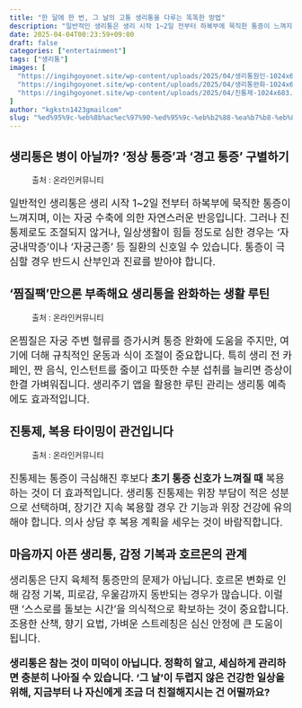 ```yaml
---
title: "한 달에 한 번, 그 날의 고통 생리통을 다루는 똑똑한 방법"
description: "일반적인 생리통은 생리 시작 1~2일 전부터 하복부에 묵직한 통증이 느껴지며, 이는 자궁 수축에 의한 자연스러운 반응입니다. 그러나 진통제로도 조절되지 않거나, 일상생활이 힘들 정도로 심한 경우는 ‘자궁내막증’이나 ‘자궁근종’ 등 질환의 신호일 수 있습니다. 통증이 극"
date: 2025-04-04T00:23:59+09:00
draft: false
categories: ["entertainment"]
tags: ["생리통"]
images: [
  "https://ingihgoyonet.site/wp-content/uploads/2025/04/생리통원인-1024x683.jpg"
  "https://ingihgoyonet.site/wp-content/uploads/2025/04/생리통완화-1024x682.jpg"
  "https://ingihgoyonet.site/wp-content/uploads/2025/04/진통제-1024x683.jpg"
]
author: "kgkstn1423gmailcom"
slug: "%ed%95%9c-%eb%8b%ac%ec%97%90-%ed%95%9c-%eb%b2%88-%ea%b7%b8-%eb%82%a0%ec%9d%98-%ea%b3%a0%ed%86%b5-%ec%83%9d%eb%a6%ac%ed%86%b5%ec%9d%84-%eb%8b%a4%eb%a3%a8%eb%8a%94-%eb%98%91%eb%98%91%ed%95%9c-%eb%b0%a9"
---
```


<h2 >생리통은 병이 아닐까? ‘정상 통증’과 ‘경고 통증’ 구별하기</h2> <figure ><img src="https://ingihgoyonet.site/wp-content/uploads/2025/04/생리통원인-1024x683.jpg" alt="" style="aspect-ratio:16/9;object-fit:cover"/><figcaption >출처 : 온라인커뮤니티</figcaption></figure> <p style="font-size:18px">일반적인 생리통은 생리 시작 1~2일 전부터 하복부에 묵직한 통증이 느껴지며, 이는 자궁 수축에 의한 자연스러운 반응입니다. 그러나 진통제로도 조절되지 않거나, 일상생활이 힘들 정도로 심한 경우는 ‘자궁내막증’이나 ‘자궁근종’ 등 질환의 신호일 수 있습니다. 통증이 극심할 경우 반드시 산부인과 진료를 받아야 합니다.</p> <h2 >‘찜질팩’만으론 부족해요 생리통을 완화하는 생활 루틴</h2> <figure ><img src="https://ingihgoyonet.site/wp-content/uploads/2025/04/생리통완화-1024x682.jpg" alt="" style="aspect-ratio:16/9;object-fit:cover"/><figcaption >출처 : 온라인커뮤니티</figcaption></figure> <p style="font-size:18px">온찜질은 자궁 주변 혈류를 증가시켜 통증 완화에 도움을 주지만, 여기에 더해 규칙적인 운동과 식이 조절이 중요합니다. 특히 생리 전 카페인, 짠 음식, 인스턴트를 줄이고 따뜻한 수분 섭취를 늘리면 증상이 한결 가벼워집니다. 생리주기 앱을 활용한 루틴 관리는 생리통 예측에도 효과적입니다.</p> <h2 >진통제, 복용 타이밍이 관건입니다</h2> <figure ><img src="https://ingihgoyonet.site/wp-content/uploads/2025/04/진통제-1024x683.jpg" alt="" style="aspect-ratio:16/9;object-fit:cover"/><figcaption >출처 : 온라인커뮤니티</figcaption></figure> <p style="font-size:18px">진통제는 통증이 극심해진 후보다 <strong>초기 통증 신호가 느껴질 때</strong> 복용하는 것이 더 효과적입니다. 생리통 진통제는 위장 부담이 적은 성분으로 선택하며, 장기간 지속 복용할 경우 간 기능과 위장 건강에 유의해야 합니다. 의사 상담 후 복용 계획을 세우는 것이 바람직합니다.</p> <h2 >마음까지 아픈 생리통, 감정 기복과 호르몬의 관계</h2> <p style="font-size:18px">생리통은 단지 육체적 통증만의 문제가 아닙니다. 호르몬 변화로 인해 감정 기복, 피로감, 우울감까지 동반되는 경우가 많습니다. 이럴 땐 ‘스스로를 돌보는 시간’을 의식적으로 확보하는 것이 중요합니다. 조용한 산책, 향기 요법, 가벼운 스트레칭은 심신 안정에 큰 도움이 됩니다.</p> <p style="font-size:18px"><strong>생리통은 참는 것이 미덕이 아닙니다. 정확히 알고, 세심하게 관리하면 충분히 나아질 수 있습니다. ‘그 날’이 두렵지 않은 건강한 일상을 위해, 지금부터 나 자신에게 조금 더 친절해지시는 건 어떨까요?</strong></p>